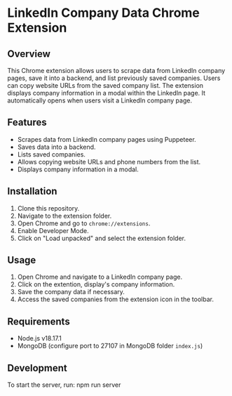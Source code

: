 # LinkedIn Company Data Chrome Extension

## Overview

This Chrome extension allows users to scrape data from LinkedIn company pages, save it into a backend, and list previously saved companies. Users can copy website URLs from the saved company list. The extension displays company information in a modal within the LinkedIn page. It automatically opens when users visit a LinkedIn company page.

## Features

- Scrapes data from LinkedIn company pages using Puppeteer.
- Saves data into a backend.
- Lists saved companies.
- Allows copying website URLs and phone numbers from the list.
- Displays company information in a modal.


## Installation

1. Clone this repository.
2. Navigate to the extension folder.
3. Open Chrome and go to `chrome://extensions`.
4. Enable Developer Mode.
5. Click on "Load unpacked" and select the extension folder.

## Usage

1. Open Chrome and navigate to a LinkedIn company page.
2. Click on the extention, display's company information.
3. Save the company data if necessary.
4. Access the saved companies from the extension icon in the toolbar.

## Requirements

- Node.js v18.17.1
- MongoDB (configure port to 27107 in MongoDB folder `index.js`)

## Development

To start the server, run:
npm run server
